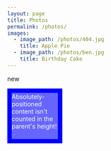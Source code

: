 ```yaml
---
layout: page
title: Photos
permalink: /photos/
images:
  - image_path: /photos/404.jpg
    title: Apple Pie
  - image_path: /photos/ben.jpg
    title: Birthday Cake
---
```


new

<style type="text/css">
#box {
   width: 25%;
   padding-bottom: 25%;
   background: #00F;
   color: #FFF;
   position: relative;
}
#innerContent {
   position: absolute;
   left: 10px;
   right: 10px;
   top: 10px;
   bottom: 10px;
   background: #66F;
}
</style>

<!-- <ul class="photo-gallery">
  {% for image in page.images %}
    <li><img src="{{ image.image_path }}" alt="{{ image.title}}"/></li>
  {% endfor %}
</ul> -->


<div id="box">
   <div id="innerContent">
       Absolutely-positioned content isn't counted in the parent's height!
   </div>
</div>
